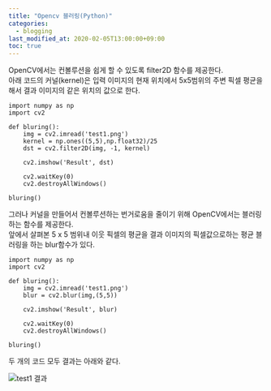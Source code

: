 ```yaml
---
title: "Opencv 블러링(Python)"
categories: 
  - blogging
last_modified_at: 2020-02-05T13:00:00+09:00
toc: true
---
```

OpenCV에서는 컨볼루션을 쉽게 할 수 있도록 filter2D 함수를 제공한다.    
아래 코드의 커널(kernel)은 입력 이미지의 현재 위치에서 5x5범위의 주변 픽셀 평균을 해서 결과 이미지의 같은 위치의 값으로 한다.
```  
import numpy as np
import cv2

def bluring():
    img = cv2.imread('test1.png')
    kernel = np.ones((5,5),np.float32)/25
    dst = cv2.filter2D(img, -1, kernel)

    cv2.imshow('Result', dst)

    cv2.waitKey(0)
    cv2.destroyAllWindows()

bluring()

```  
그러나 커널을 만들어서 컨볼루션하는 번거로움을 줄이기 위해 OpenCV에서는 블러링하는 함수를 제공한다.  
앞에서 살펴본 5 x 5  범위내 이웃 픽셀의 평균을 결과 이미지의 픽셀값으로하는 평균 블러링을 하는 blur함수가 있다.  

```  
import numpy as np
import cv2

def bluring():
    img = cv2.imread('test1.png')
    blur = cv2.blur(img,(5,5))

    cv2.imshow('Result', blur)
    
    cv2.waitKey(0)
    cv2.destroyAllWindows()

bluring()
```  
두 개의 코드 모두 결과는 아래와 같다.  

![test1 결과](https://user-images.githubusercontent.com/59803206/73823767-50db2c00-483c-11ea-89c2-c10d79f2d486.PNG)
